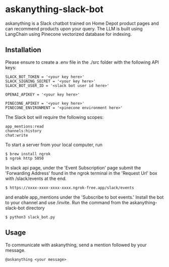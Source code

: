 # askanything-slack-bot

askanything is a Slack chatbot trained on Home Depot product pages and can recommend products upon your query. The LLM is built using LangChain using Pinecone vectorized database for indexing. 

## Installation
Please ensure to create a .env file in the ./src folder with the following API keys:

```
SLACK_BOT_TOKEN = '<your key here>'
SLACK_SIGNING_SECRET = '<your key here>'
SLACK_BOT_USER_ID = '<slack bot user id here>'

OPENAI_APIKEY = '<your key here>'

PINECONE_APIKEY = '<your key here>'
PINECONE_ENVIRONMENT = '<pinecone environment here>'
```

The Slack bot will require the following scopes:

```
app_mentions:read
channels:history
chat:write
```

To start a server from your local computer, run 

```
$ brew install ngrok
$ ngrok http 5050
```

In slack api page, under the 'Event Subscription' page submit the 'Forwarding Address' found in the ngrok terminal in the 'Request Url' box with /slack/events at the end.

```
$ https://xxxx-xxxx-xxxx-xxxx.ngrok-free.app/slack/events
```

and enable app_mentions under the 'Subscribe to bot events.' Install the bot to your channel and use /invite. Run the command from the askanything-slack-bot directory

```
$ python3 slack_bot.py
```

## Usage

To communicate with askanything, send a mention followed by your message.
```
@askanything <your message>
```

